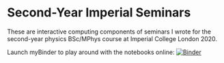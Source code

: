 # Second-Year Imperial Seminars

These are interactive computing components of seminars I wrote for the
second-year physics BSc/MPhys course at Imperial College London 2020.

Launch myBinder to play around with the notebooks online:
[![Binder](https://mybinder.org/badge_logo.svg)](https://mybinder.org/v2/gh/jakelishman/2020-imperial-yr2-seminars/main)
